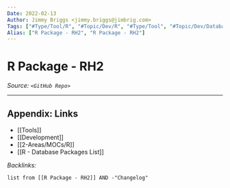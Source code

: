 ```yaml
---
Date: 2022-02-13
Author: Jimmy Briggs <jimmy.briggs@jimbrig.com>
Tags: ["#Type/Tool/R", "#Topic/Dev/R", "#Type/Tool", "#Topic/Dev/Database"]
Alias: ["R Package - RH2", "R Package - RH2"]
---
```


# R Package - RH2

*Source: `<GitHub Repo>`*

***

## Appendix: Links

- [[Tools]]
- [[Development]]
- [[2-Areas/MOCs/R]]
- [[R - Database Packages List]]


*Backlinks:*

```dataview
list from [[R Package - RH2]] AND -"Changelog"
```
